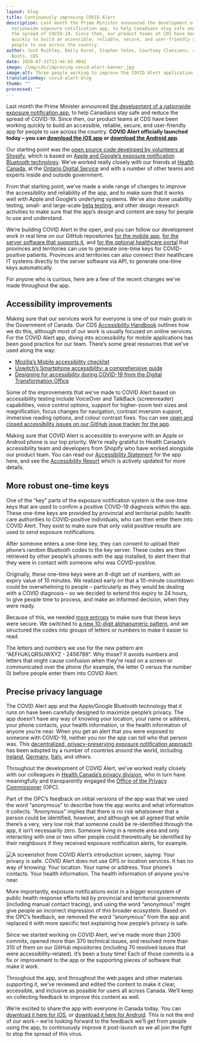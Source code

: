 ```yaml
---
layout: blog
title: Continuously improving COVID Alert
description: Last month the Prime Minister announced the development of a
  nationwide exposure notification app, to help Canadians stay safe and reduce
  the spread of COVID-19. Since then, our product teams at CDS have been working
  quickly to build an accessible, reliable, secure, and user-friendly app for
  people to use across the country.
author: Josh Ruihley, Emily Kuret, Stephen Yates, Courtney Claessens, and Sean
  Boots, CDS
date: 2020-07-31T13:44:03.404Z
image: /img/cds/improving-covid-alert-banner.jpg
image-alt: Three people working to improve the COVID Alert application.
translationKey: covid-alert-blog
thumb: ""
processed: ""
---
```

Last month the Prime Minister announced [the development of a nationwide exposure notification app](https://pm.gc.ca/en/news/news-releases/2020/06/18/prime-minister-announces-new-mobile-app-help-notify-canadians-covid), to help Canadians stay safe and reduce the spread of COVID-19. Since then, our product teams at CDS have been working quickly to build an accessible, reliable, secure, and user-friendly app for people to use across the country. **COVID Alert officially launched today – you can [download the iOS app](https://apps.apple.com/ca/app/id1520284227) or [download the Android app](https://play.google.com/store/apps/details?id=ca.gc.hcsc.canada.stopcovid)**.

Our starting point was the [open source code developed by volunteers at Shopify](https://www.covidshield.app/), which is based on [Apple and Google’s exposure notification Bluetooth technology](https://www.apple.com/covid19/contacttracing). We’ve worked really closely with our friends at [Health Canada](https://www.canada.ca/en/health-canada.html), at the [Ontario Digital Service](https://www.ontario.ca/page/ontario-digital-service) and with a number of other teams and experts inside and outside government.
 
From that starting point, we’ve made a wide range of changes to improve the accessibility and reliability of the app, and to make sure that it works well with Apple and Google’s underlying systems. We’ve also done usability testing, small- and large-scale [beta testing](https://twitter.com/CDS_GC/status/1285771764900012032), and other design research activities to make sure that the app’s design and content are easy for people to use and understand. 

We’re building COVID Alert in the open, and you can follow our development work in real time on our GitHub repositories [for the mobile app](https://github.com/cds-snc/covid-shield-mobile), [for the server software that supports it](https://github.com/cds-snc/covid-shield-server), and [for the optional healthcare portal](https://github.com/cds-snc/covid-healthcare-portal) that provinces and territories can use to generate one-time keys for COVID-positive patients. Provinces and territories can also connect their healthcare IT systems directly to the server software via API, to generate one-time keys automatically.

For anyone who is curious, here are a few of the recent changes we’ve made throughout the app.

## Accessibility improvements

Making sure that our services work for everyone is one of our main goals in the Government of Canada. Our CDS [Accessibility Handbook](https://digital.canada.ca/a11y/) outlines how we do this, although most of our work is usually focused on online services. For the COVID Alert app, diving into accessibility for mobile applications has been good practice for our team. There’s some great resources that we’ve used along the way:

* [Mozilla’s Mobile accessibility checklist](https://developer.mozilla.org/en-US/docs/Web/Accessibility/Mobile_accessibility_checklist)
* [Uswitch’s Smartphone accessibility: a comprehensive guide](https://www.uswitch.com/mobiles/guides/smartphone-accessibility/)
* [Designing for accessibility during COVID-19 from the Digital Transformation Office](https://blog.canada.ca/2020/06/05/designing-for-accessibility.html)

Some of the improvements that we’ve made to COVID Alert based on accessibility testing include VoiceOver and TalkBack (screenreader) capabilities, voice control options, support for higher-zoom text sizes and magnification, focus changes for navigation, contrast inversion support, immersive reading options, and colour contrast fixes. You can see [open and closed accessibility issues on our GitHub issue tracker for the app](https://github.com/cds-snc/covid-alert-app/issues?q=label%3Aa11y+). 

Making sure that COVID Alert is accessible to everyone with an Apple or Android phone is our top priority. We’re really grateful to Health Canada’s accessibility team and developers from Shopify who have worked alongside our product team. You can read our [Accessibility Statement](https://www.canada.ca/en/public-health/services/diseases/coronavirus-disease-covid-19/covid-alert/accessibility-statement.html) for the app here, and see the [Accessibility Report](https://github.com/cds-snc/covid-alert-documentation/blob/main/AccessibilityReport.md) which is actively updated for more details. 

## More robust one-time keys

One of the “key” parts of the exposure notification system is the one-time keys that are used to confirm a positive COVID-19 diagnosis within the app. These one-time keys are provided by provincial and territorial public health care authorities to COVID-positive individuals, who can then enter them into COVID Alert. They exist to make sure that only valid positive results are used to send exposure notifications. 

After someone enters a one-time key, they can consent to upload their phone’s random Bluetooth codes to the key server. These codes are then retrieved by other people’s phones with the app installed, to alert them that they were in contact with someone who was COVID-positive.

Originally, these one-time keys were an 8-digit set of numbers, with an expiry value of 10 minutes. We realized early on that a 10-minute countdown could be overwhelming to people – particularly as they would be dealing with a COVID diagnosis – so we decided to extend this expiry to 24 hours, to give people time to process, and make an informed decision, when they were ready. 

Because of this, we needed [more entropy](https://en.wikipedia.org/wiki/Entropy_(computing)) to make sure that these keys were secure. We switched to [a new 10-digit alphanumeric pattern](https://github.com/cds-snc/covid-shield-server/pull/197), and we structured the codes into groups of letters or numbers to make it easier to read. 

The letters and numbers we use for the new pattern are “AEFHJKLQRSUWXYZ - 2456789”. Why those? It avoids numbers and letters that might cause confusion when they’re read on a screen or communicated over the phone (for example, the letter O versus the number 0) before people enter them into COVID Alert.

## Precise privacy language

The COVID Alert app and the Apple/Google Bluetooth technology that it runs on have been carefully designed to maximize people’s privacy. The app doesn’t have any way of knowing your location, your name or address, your phone contacts, your health information, or the health information of anyone you’re near. When you get an alert that you were exposed to someone with COVID-19, neither you nor the app can tell who that person was. This [decentralized, privacy-preserving exposure notification approach](https://github.com/DP-3T/documents#dp3t---decentralized-privacy-preserving-proximity-tracing) has been adopted by a number of countries around the world, including [Ireland](https://github.com/HSEIreland/covid-tracker-app), [Germany](https://github.com/corona-warn-app), [Italy](https://github.com/immuni-app), and others.

Throughout the development of COVID Alert, we’ve worked really closely with our colleagues in [Health Canada’s privacy division](https://www.canada.ca/en/health-canada/corporate/about-health-canada/activities-responsibilities/access-information-privacy/privacy.html), who in turn have meaningfully and transparently engaged the [Office of the Privacy Commissioner](https://www.priv.gc.ca/en/) (OPC). 

Part of the OPC’s feedback on initial versions of the app was that we used the word “anonymous” to describe how the app works and what information it collects. “Anonymous” implies that there is no risk whatsoever that a person could be identified, however, and although we all agreed that while there’s a very, very low risk that someone could be re-identified through the app, it isn’t necessarily zero. Someone living in a remote area and only interacting with one or two other people could theoretically be identified by their neighbours if they received exposure notification alerts, for example. 

![A screenshot from COVID Alert’s introduction screen, saying: Your privacy is safe. COVID Alert does not use GPS or location services. It has no way of knowing: Your location. Your name or address. Your phone’s contacts. Your health information. The health information of anyone you’re near.](/img/cds/improving-covid-alert1-en.jpg)

More importantly, exposure notifications exist in a bigger ecosystem of public health response efforts led by provincial and territorial governments (including manual contact tracing), and using the word “anonymous” might give people an incorrect impression of this broader ecosystem. Based on the OPC’s feedback, we removed the word “anonymous” from the app and replaced it with more specific text explaining how people’s privacy is safe.

Since we started working on COVID Alert, we’ve made more than 2300 commits, opened more than 370 technical issues, and resolved more than 310 of them on our GitHub repositories (including 70 resolved issues that were accessibility-related). It’s been a busy time! Each of those commits is a fix or improvement to the app or the supporting pieces of software that make it work.

Throughout the app, and throughout the web pages and other materials supporting it, we’ve reviewed and edited the content to make it clear, accessible, and inclusive as possible for users all across Canada. We’ll keep on collecting feedback to improve this content as well.

We’re excited to share the app with everyone in Canada today. You can [download it here for iOS](https://apps.apple.com/ca/app/id1520284227), or [download it here for Android](https://play.google.com/store/apps/details?id=ca.gc.hcsc.canada.stopcovid). This is not the end of our work – we’re looking forward to the feedback we’ll get from people using the app, to continuously improve it post-launch as we all join the fight to stop the spread of this virus.

